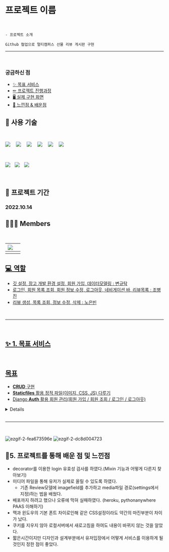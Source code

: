 # 프로젝트 이름
<br>

    - 프로젝트 소개
    
    Github 협업으로 멀티캠퍼스 선물 리뷰 게시판 구현

<hr>
<br>

  ### 궁금하신 점
  - [✨ 목표 서비스](#-1-목표-서비스)
  - [✏ 프로젝트 진행과정](#-3-프로젝트-진행과정)
  - [🖥 실제 구현 화면](#-4-실제-구현-화면)
  - [📢 느낀점 & 배운점](#5-프로젝트를-통해-배운-점-및-느낀점)
  

## 🧰 사용 기술

<br>

<img src="https://img.shields.io/badge/HTML5-E34F26?style=flat-square&logo=HTML5&logoColor=ffffff"/> 　<img src="https://img.shields.io/badge/Django-092E20?style=flat-square&logo=Django&logoColor=ffffff"/> 　<img src="https://img.shields.io/badge/Python-3776AB?style=flat-square&logo=Python&logoColor=ffffff"/> 　<img src="https://img.shields.io/badge/JavaScript-F7DF1E?style=flat-square&logo=JavaScript&logoColor=ffffff"/> 　<img src="https://img.shields.io/badge/CSS3-1572B6?style=flat-square&logo=CSS3&logoColor=ffffff"/> 　<img src="https://img.shields.io/badge/SQLite-003B57?style=flat-square&logo=SQLite&logoColor=ffffff"/>

<br>

<img src="https://img.shields.io/badge/Visual Studio Code-007ACC?style=flat-square&logo=Visual Studio Code&logoColor=ffffff"/>　<img src="https://img.shields.io/badge/Git-F05032?style=flat-square&logo=Git&logoColor=ffffff"/>　<img src="https://img.shields.io/badge/GitHub-181717?style=flat-square&logo=GitHub&logoColor=ffffff"/>

<br>

## 📅 프로젝트 기간

### 		2022.10.14



## 👩🏻‍💻 Members 

<br>

<a href="https://github.com/kleenex1/fourth_pair/graphs/contributors">

| <img src="https://contrib.rocks/image?repo=kleenex1/fourth_pair" /> |      |
| ------------------------------------------------------------ | ---- |
|                                                              | </a> |



## 💻 역할

- 깃 설정, 장고 개발 환경 설정, 회원 가입, 데이터모델링 : 변규탁
- 로그인, 회원 목록 조회, 회원 정보 수정, 로그아웃, 네비게이션 바, 리뷰목록 : 조병진
- 리뷰 생성, 목록 조회, 정보 수정, 삭제 : 노은빈

<br>

<hr>
<br>

## ✨ 1. 목표 서비스
<br>

## 목표

- **CRUD** 구현
- **Staticfiles** 활용 정적 파일(이미지, CSS, JS) 다루기
- Django **Auth** 활용 회원 관리(회원 가입 / 회원 조회 / 로그인 / 로그아웃)


<details>
<summary>접기/펼치기</summary>
### 1.1 회원 관리

<br>

1. 회원 가입 창 및 로그인/ 로그아웃
2. 회원 정보 수정
3. 회원 정보 삭제(탈퇴)



### 1.2 선물 리뷰 게시판

<br>

1. 선물 리뷰 생성, 조회, 삭제, 수정 기능
2. 별점을 이용한 평점 기능



## ✨ 2. 실제 구현 정도
<br>

### 2.1 회원 관리

1. 회원 가입 후 로그인, 로그아웃 기능
2. 회원 목록 페이지
3. 회원 정보 수정
4. 회원 탈퇴 기능

<br>

### 2.2 선물 리뷰 게시판

<br>

1. 게시판 글 생성, 목록, 수정, 삭제 기능
2. 로그인 한 상태에서 본인의 글만 수정 및 삭제 가능
3. 글쓰기 할 때 사진 첨부 기능

<br>

<hr>
<br>

## ✏ 3. 프로젝트 진행과정

<br>

### 3.1 깃허브 협업 과정

> 각각의 기능을 넣을 때마다 branch를 바꿔서 하기

<br>

#### 3.1.1 깃 협업 준비(branch 각각 만들어 관리하고 master로 병합)

1. [local/driver] master branch에서 개발 토픽에 해당하는 branch 생성 및 branch 전환

```bash
$ git checkout -b [토픽 브랜치명]
```

2. [local/driver] 토픽 개발
3. [local/driver] 토픽 개발 후 동일한 이름의 원격 저장소 branch에 Commit&Push

```bash
$ git add .

$ git commit -m '커밋 메세지'

$ git push origin [토픽 브랜치명]
```

4. [local/driver] 토픽 branch 병합(github 에서)
5. [local/driver] master branch 전환 후 Pull

```bash
# main 브랜치로 전환
$ git checkout main

# main 브랜치 Pull
$ git pull origin main
```

6. [local/driver] 토픽 branch 삭제

```bash
# 토픽 브랜치 삭제
$ git branch -d [토픽 브랜치명]
```

7. driver 변경 후 새 branch를 만들어서 다시 시작

<br>

### 📢참고 git branch 명령어

```bash
# 브랜치 생성 & 전환
git checkout -b [브랜치명]

# 브랜치 전환
git checkout [브랜치명]

# 브랜치 삭제
git branch -d [브랜치명]

# 브랜치 이름 변경
git branch -m [기존 브랜치명] [변경할 브랜치명]
```



#### 3.1.2 git 설정

- 원격 저장소 생성
- collaborator 초대

```bash
# branch master에서

# 로컬 저장소 git 초기화
$ git init

# 로컬 저장소 .gitignore 생성 
$ touch .gitigngit ore
```

- gitignore 작성

  [gitignore 사이트](https://www.toptal.com/developers/gitignore/)



### 3.2 장고 개발환경 설정



#### 3.2.1 가상 환경(venv) 생성 및 실행

```bash
# venv 생성
$ python -m venv venv

# venv 실행(Scripts 파일 있는 곳에서)
$ source venv/Scripts/activate
(venv)
```



#### 3.2.2 Django, Bootstrap5 설치 및 기록

```bash
# Django 설치
$ pip install django==3.2.13

# Bootstrap5 설치
$ pip install django-bootstrap5

# 패키지 목록 저장
$ pip freeze > requirements.txt

# Django 프로젝트 생성
$ django-admin startproject config .
```



### 3.3 회원 가입 

> branch accounts/signup



#### 3.3.1 accounts App 만들기

*app_name = 'accounts'*



#### 3.3.2 모델 Model

*모델 이름 : User*

- Django **AbstractUser** 모델 상속



#### 3.3.3 폼 Form

- Django 내장 회원 가입 폼 UserCreationForm을 상속 받아서 CustomUserCreationForm 작성

  해당 폼은 아래 필드만 출력

  - username
  - password1
  - password2



#### 3.3.4 기능 View

`회원 가입`

- `POST` http://127.0.0.1:8000/accounts/signup/

- CustomUserCreationForm을 활용해서 회원 가입 구현



#### 3.3.5 화면 Template

`회원 가입 페이지`

- `GET` http://127.0.0.1:8000/accounts/signup/

- 회원 가입 폼



### 3. 4 로그인

> branch accounts/login



#### 3.4.1 폼 Form

- Django 내장 로그인 폼 **AuthenticationForm 활용**



#### 3.4.2 기능 View

`로그인`

- `POST` http://127.0.0.1:8000/accounts/login/

- **AuthenticationForm**를 활용해서 로그인 구현



#### 3.4.2 화면 Template

`로그인 페이지`

- `GET` http://127.0.0.1:8000/accounts/login/

- 로그인 폼

- 회원 가입 페이지 이동 버튼



### 3.5 회원 목록 조회

> branch accounts/index



#### 3.5.1 **기능 View**

`회원 목록 조회`

- `GET` http://127.0.0.1:8000/accounts/



#### 3.5.2 화면 Template

`회원 목록 페이지	`

- `GET` http://127.0.0.1:8000/accounts/

- 회원 목록 출력

- 회원 아이디를 클릭하면 해당 회원 조회 페이지로 이동



### 3.6 회원 정보 조회

> branch accounts/detail



#### 3.6.1 기능 View

`회원 정보 조회`

- `GET` http://127.0.0.1:8000/accounts/[int:user_pk](int:user_pk)/



#### 3.6.2 화면 Template

`회원 조회 페이지(프로필 페이지)`

- `GET` http://127.0.0.1:8000/accounts/[int:user_pk](int:user_pk)/



### 3.7 회원 정보 수정

> branch accounts/update



#### 3.7.1 폼 Form

`회원 정보 수정`

- Django 내장 회원 수정 폼 UserChangeForm을 상속 받아서 **CustomUserChangeForm** 작성

  해당 폼은 아래 필드만 출력합니다.

  - first_name
  - last_name
  - email



#### 3.7.2 기능 View

`회원 정보 수정`

- `POST` http://127.0.0.1:8000/accounts/update/



#### 3.7.3 화면 Template

`회원 정보 수정 페이지	`

- `GET` http://127.0.0.1:8000/accounts/update/



### 3.8 로그아웃

> branch accounts/logout



#### 3.8.1 기능 View

`로그아웃`

- `POST` http://127.0.0.1:8000/accounts/logout/



### 3.9 네비게이션 바

>  branch template/navbar



#### 3.9.1 화면 Template

**네비게이션바**

- 리뷰 목록 페이지 이동 버튼
- 리뷰 작성 페이지 이동 버튼
- 비 로그인 유저는 작성 버튼 출력 X
- 로그인 상태에 따라 다른 화면 출력
  1. 로그인 상태
     - 로그인 한 사용자의 `username` 출력
       - `username`을 클릭하면 회원 조회 페이지로 이동
     - 로그아웃 버튼
  2. 비 로그인 상태
     - 로그인 페이지 이동 버튼
     - 회원가입 페이지 이동 버튼



#### 3.10 리뷰 생성

> branch reviews/create



#### 3.10.1 Reviews app 만들기

app_name = ' reviews'



#### 3.10.2 모델 Model

모델 이름 : Review

- 모델 필드

  | 이름       | 역할          | 필드     | 속성              |
  | ---------- | ------------- | -------- | ----------------- |
  | title      | 리뷰 제목     |          |                   |
  | content    | 리뷰 내용     |          |                   |
  | movie_name | 영화 이름     |          |                   |
  | grade      | 영화 평점     |          |                   |
  | created_at | 리뷰 생성시간 | DateTime | auto_now_add=True |
  | updated_at | 리뷰 수정시간 | DateTime | auto_now = True   |



#### 3.10.3 기능 View

`데이터 생성`

- `POST` http://127.0.0.1:8000/reviews/create/



#### 3.10.4 화면 Template

`리뷰 작성 페이지`

- `GET` http://127.0.0.1:8000/reviews/create/
- 리뷰 작성 폼



### 3.11 리뷰 목록 조회

> branch reviews/index



### 3.11.1 **기능 View**

`데이터 목록 조회`

- `POST` http://127.0.0.1:8000/reviews/



#### 3.11.2 화면 Template

`리뷰 목록 페이지`

- `GET` http://127.0.0.1:8000/reviews/
- 리뷰 목록 출력
- 제목을 클릭하면 해당 리뷰의 정보 페이지로 이동



### 3.12 리뷰 정보 조회

> branch reviews/detail



#### 3.12.1 **기능 View**

`데이터 정보 조회`

- `GET` http://127.0.0.1:8000/reviews/[int:review_pk](int:review_pk)/



#### 3.12.2 화면 Template

`리뷰 정보 페이지`

- `GET` http://127.0.0.1:8000/reviews/[int:review_pk](int:review_pk)/
- 해당 리뷰 정보 출력
- 수정 / 삭제 버튼



### 3.13 리뷰 정보 수정

> branch reviews/update



#### 3.13.1 기능 View

`데이터 수정`

- `POST` http://127.0.0.1:8000/reviews/[int:review_pk](int:review_pk)/update/



#### 3.13.2 화면 Template

`리뷰 수정 페이지`

- `GET` http://127.0.0.1:8000/reviews/[int:review_pk](int:review_pk)/update/
- 리뷰 수정 폼



#### 3.14 리뷰 삭제

> branch reviews/delete



#### 3.14.1 기능 View

`데이터 삭제`

- `POST` http://127.0.0.1:8000/reviews/[int:review_pk](int:review_pk)/delete/



## 🖥 4. 실제 구현 화면

<br>

### 4.1 메인 페이지

<br>


    1. 메인 화면에서 '리뷰쓰기' 누르면 '로그인' 창으로 넘어감
    2. '로그인', '회원가입' 버튼 선택 가능
    3. '로그인' 시 리뷰 작성 가능

<br>

### 4.2 회원 가입 페이지

<br>

```
1. 이름, 비밀번호, 비밀번호 확인 작성 폼
2. 'save' 누르면 회원가입 완료
```

<br>

### 4.3 로그인 페이지

<br>

```
회원가입 후 로그인 성공하면 회원 이름의 표기와 함께 로그아웃 버튼 생성된 페이지로 이동
```

<br>

### 4.4 리뷰 작성 페이지

<br>

```
1. '리뷰 쓰기' 누르면 작성 페이지로 넘어감
2. 제목, 내용, 평점, 사진으로 구성// 수정, 삭제, 목록으로 버튼
3. 저장 시 제목, 평점, 사진, 내용 출력
```

<br>

### 4.5 리뷰 목록 페이지

<br>

```
'목록으로 이동' 누르면 리뷰 목록 페이지로 넘어감
```

<br>

### 4.6 로그아웃 페이지

<br>

```
'로그아웃'을 누르면 '메인' 페이지로 넘어옴
```
</details>


<br>

<hr>
<br>

![ezgif-2-fea673596e](https://user-images.githubusercontent.com/101690522/196039573-55304803-dae2-4f79-bc10-b5034d9b11b3.gif)
![ezgif-2-dc8d004723](https://user-images.githubusercontent.com/101690522/196039576-d3b9b7f2-2c4c-4065-bbc6-34c8a32c6092.gif)


## 📢5. 프로젝트를 통해 배운 점 및 느낀점

* decorator를 이용한 login 유효성 검사를 하였다.(Mixin 기능과 어떻게 다른지 찾아보기)
* 미디어 파일을 통해 유저가 실제로 올릴 수 있도록 하였다.
    * 기존 Review모델에 imagefield를 추가하고 media파일 경로(settings에서 지정)하는 법을 배웠다.
* 배포까지 하려고 했으나 오류에 막혀 실패하였다. (heroku, pythonanywhere PAAS 이해하기)
* 맥과 윈도우의 기본 폰트 차이로인해 같은 CSS설정이라도 약간의 마진부분이 차이가 났다.
* 쿠키를 지우지 않아 로컬서버에서 새로고침을 하여도 내용이 바뀌지 않는 것을 알았다.
* 짧은시간이지만 디자인과 설계부분에서 유저입장에서 어떻게 서비스를 이용하게 될 것인지 정한 점이 좋았다. 

<br>

    

<br>



